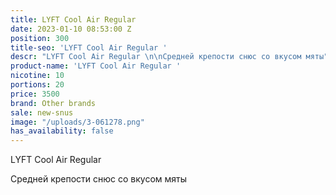 ```yaml
---
title: LYFT Cool Air Regular
date: 2023-01-10 08:53:00 Z
position: 300
title-seo: 'LYFT Cool Air Regular '
descr: "LYFT Cool Air Regular \n\nСредней крепости снюс со вкусом мяты"
product-name: 'LYFT Cool Air Regular '
nicotine: 10
portions: 20
price: 3500
brand: Other brands
sale: new-snus
image: "/uploads/3-061278.png"
has_availability: false
---
```


LYFT Cool Air Regular 

Средней крепости снюс со вкусом мяты